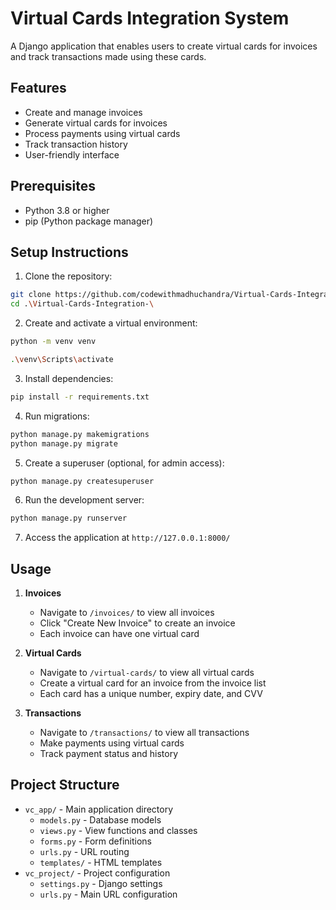 # Virtual Cards Integration System

A Django application that enables users to create virtual cards for invoices and track transactions made using these cards.

## Features

- Create and manage invoices
- Generate virtual cards for invoices
- Process payments using virtual cards
- Track transaction history
- User-friendly interface

## Prerequisites

- Python 3.8 or higher
- pip (Python package manager)

## Setup Instructions

1. Clone the repository:
```bash
git clone https://github.com/codewithmadhuchandra/Virtual-Cards-Integration-.git
cd .\Virtual-Cards-Integration-\
```

2. Create and activate a virtual environment:
```bash
python -m venv venv

.\venv\Scripts\activate

```

3. Install dependencies:
```bash
pip install -r requirements.txt
```

4. Run migrations:
```bash
python manage.py makemigrations
python manage.py migrate
```

5. Create a superuser (optional, for admin access):
```bash
python manage.py createsuperuser
```

6. Run the development server:
```bash
python manage.py runserver
```

7. Access the application at `http://127.0.0.1:8000/`

## Usage

1. **Invoices**
   - Navigate to `/invoices/` to view all invoices
   - Click "Create New Invoice" to create an invoice
   - Each invoice can have one virtual card

2. **Virtual Cards**
   - Navigate to `/virtual-cards/` to view all virtual cards
   - Create a virtual card for an invoice from the invoice list
   - Each card has a unique number, expiry date, and CVV

3. **Transactions**
   - Navigate to `/transactions/` to view all transactions
   - Make payments using virtual cards
   - Track payment status and history

## Project Structure

- `vc_app/` - Main application directory
  - `models.py` - Database models
  - `views.py` - View functions and classes
  - `forms.py` - Form definitions
  - `urls.py` - URL routing
  - `templates/` - HTML templates
- `vc_project/` - Project configuration
  - `settings.py` - Django settings
  - `urls.py` - Main URL configuration

